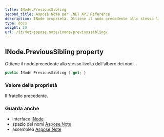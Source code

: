 ```yaml
---
title: INode.PreviousSibling
second_title: Aspose.Note per .NET API Reference
description: INode proprietà. Ottiene il nodo precedente allo stesso livello dellalbero dei nodi.
type: docs
weight: 20
url: /it/net/aspose.note/inode/previoussibling/
---
```

## INode.PreviousSibling property

Ottiene il nodo precedente allo stesso livello dell'albero dei nodi.

```csharp
public INode PreviousSibling { get; }
```

### Valore della proprietà

Il fratello precedente.

### Guarda anche

* interface [INode](../)
* spazio dei nomi [Aspose.Note](../../inode/)
* assemblea [Aspose.Note](../../../)


